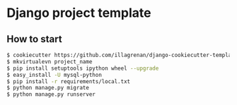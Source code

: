 # Django project template #

## How to start ##

```bash
$ cookiecutter https://github.com/illagrenan/django-cookiecutter-template.git
$ mkvirtualevn project_name
$ pip install setuptools ipython wheel --upgrade
$ easy_install -U mysql-python
$ pip install -r requirements/local.txt
$ python manage.py migrate
$ python manage.py runserver
```